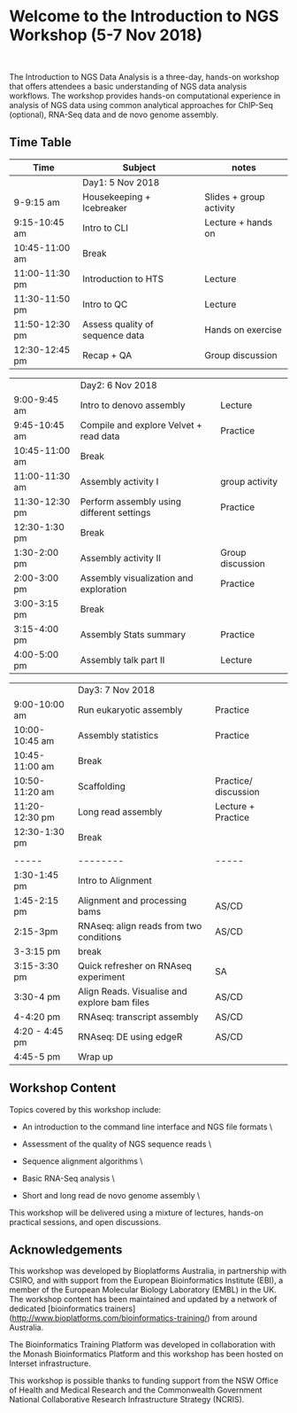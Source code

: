 # Welcome to the Introduction to NGS Workshop (5-7 Nov 2018)
<br>

The Introduction to NGS Data Analysis is a three-day, hands-on workshop that offers attendees a basic understanding of NGS data analysis workflows. 
The workshop provides hands-on computational experience in analysis of NGS data using common analytical approaches for ChIP-Seq (optional), RNA-Seq data and de novo genome assembly.

## Time Table

|Time |Subject |notes|
|-----|--------|-----|
||Day1: 5 Nov 2018 |
|9-9:15 am|Housekeeping + Icebreaker|Slides + group activity|
|9:15-10:45 am|Intro to CLI|Lecture + hands on|
|10:45-11:00 am|Break||
|11:00-11:30 pm|Introduction to HTS|Lecture|  
|11:30-11:50 pm|Intro to QC|Lecture|
|11:50-12:30 pm|Assess quality of sequence data|Hands on exercise|
12:30-12:45 pm|Recap + QA|Group discussion|


| | ||
|------|-----|----|
||Day2: 6 Nov 2018|
|9:00-9:45 am|Intro to denovo assembly|Lecture |
|9:45-10:45 am|Compile and explore Velvet + read data|Practice
|10:45-11:00 am|Break|
|11:00-11:30 am|Assembly activity I|group activity|
|11:30-12:30 pm|Perform assembly using different settings|Practice|
|12:30-1:30 pm|Break|
|1:30-2:00 pm|Assembly activity II|Group discussion|
|2:00-3:00 pm|Assembly visualization and exploration|Practice|
|3:00-3:15 pm|Break|
|3:15-4:00 pm|Assembly Stats summary|Practice|
|4:00-5:00 pm|Assembly talk part II|Lecture|




| | ||
|------|-----|----|
||Day3: 7 Nov 2018|| 
|9:00-10:00 am|Run eukaryotic assembly|Practice|
|10:00-10:45 am|Assembly statistics|Practice|
|10:45-11:00 am|Break|
|10:50-11:20 am|Scaffolding|Practice/ discussion|
|11:20-12:30 pm|Long read assembly|Lecture + Practice|
|12:30-1:30 pm|Break|
| | |||
|-----|--------|-----|-----|
|1:30-1:45 pm|Intro to Alignment| |Lecture|
|1:45-2:15 pm|Alignment and processing bams|AS/CD|Practice|
|2:15-3pm|RNAseq: align reads from two conditions|AS/CD|Practice|
|3-3:15 pm|break| | |
|3:15-3:30 pm|Quick refresher on RNAseq experiment|SA|Lecture|
|3:30-4 pm|Align Reads.  Visualise and explore bam files|AS/CD|Practice|
|4-4:20 pm|RNAseq: transcript assembly|AS/CD|Practice| 
|4:20 - 4:45 pm|RNAseq: DE using edgeR|AS/CD|Practice|
|4:45-5 pm|Wrap up| |


## Workshop Content
Topics covered by this workshop include:

* An introduction to the command line interface and NGS file formats \

* Assessment of the quality of NGS sequence reads \

* Sequence alignment algorithms \

* Basic RNA-Seq analysis \

* Short and long read de novo genome assembly \


This workshop will be delivered using a mixture of lectures, hands-on practical sessions, and open discussions.

## Acknowledgements
This workshop was developed by Bioplatforms Australia, in partnership with CSIRO, and with support from the European Bioinformatics Institute (EBI), a member of the European Molecular Biology Laboratory (EMBL) in the UK. The workshop content has been maintained and updated by a network of dedicated [bioinformatics trainers] (http://www.bioplatforms.com/bioinformatics-training/) from around Australia.<br>

The Bioinformatics Training Platform was developed in collaboration with the Monash Bioinformatics Platform and this workshop has been hosted on Interset infrastructure.<br>

This workshop is possible thanks to funding support from the NSW Office of Health and Medical Research and the Commonwealth Government National Collaborative Research Infrastructure Strategy (NCRIS).<br>
